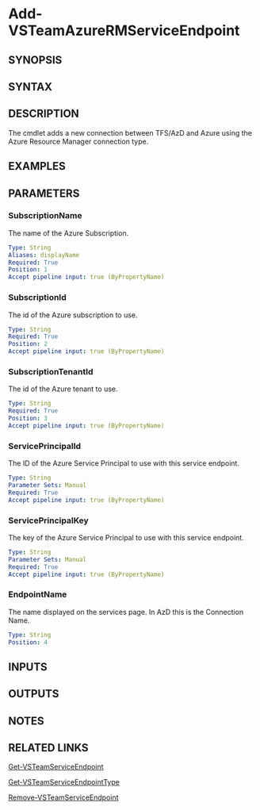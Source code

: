 <!-- #include "./common/header.md" -->

# Add-VSTeamAzureRMServiceEndpoint

## SYNOPSIS

<!-- #include "./synopsis/Add-VSTeamAzureRMServiceEndpoint.md" -->

## SYNTAX

## DESCRIPTION

The cmdlet adds a new connection between TFS/AzD and Azure using the Azure Resource Manager connection type.

## EXAMPLES

## PARAMETERS

### SubscriptionName

The name of the Azure Subscription.

```yaml
Type: String
Aliases: displayName
Required: True
Position: 1
Accept pipeline input: true (ByPropertyName)
```

### SubscriptionId

The id of the Azure subscription to use.

```yaml
Type: String
Required: True
Position: 2
Accept pipeline input: true (ByPropertyName)
```

### SubscriptionTenantId

The id of the Azure tenant to use.

```yaml
Type: String
Required: True
Position: 3
Accept pipeline input: true (ByPropertyName)
```

### ServicePrincipalId

The ID of the Azure Service Principal to use with this service endpoint.

```yaml
Type: String
Parameter Sets: Manual
Required: True
Accept pipeline input: true (ByPropertyName)
```

### ServicePrincipalKey

The key of the Azure Service Principal to use with this service endpoint.

```yaml
Type: String
Parameter Sets: Manual
Required: True
Accept pipeline input: true (ByPropertyName)
```

### EndpointName

The name displayed on the services page.
In AzD this is the Connection Name.

```yaml
Type: String
Position: 4
```

<!-- #include "./params/projectName.md" -->

## INPUTS

## OUTPUTS

## NOTES

<!-- #include "./common/prerequisites.md" -->

## RELATED LINKS

<!-- #include "./common/related.md" -->

[Get-VSTeamServiceEndpoint](Get-VSTeamServiceEndpoint.md)

[Get-VSTeamServiceEndpointType](Get-VSTeamServiceEndpointType.md)

[Remove-VSTeamServiceEndpoint](Remove-VSTeamServiceEndpoint.md)
